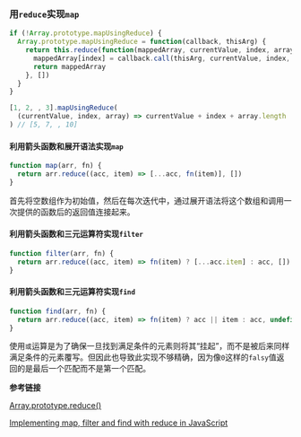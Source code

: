 ### 用`reduce`实现`map`

```javascript
if (!Array.prototype.mapUsingReduce) {
  Array.prototype.mapUsingReduce = function(callback, thisArg) {
    return this.reduce(function(mappedArray, currentValue, index, array) {
      mappedArray[index] = callback.call(thisArg, currentValue, index, array)
      return mappedArray
    }, [])
  }
}

[1, 2, , 3].mapUsingReduce(
  (currentValue, index, array) => currentValue + index + array.length
) // [5, 7, , 10]
```

#### 利用箭头函数和展开语法实现`map`
```javascript
function map(arr, fn) {
  return arr.reduce((acc, item) => [...acc, fn(item)], [])
}
```
首先将空数组作为初始值，然后在每次迭代中，通过展开语法将这个数组和调用一次提供的函数后的返回值连接起来。

#### 利用箭头函数和三元运算符实现`filter`
```javascript
function filter(arr, fn) {
  return arr.reduce((acc, item) => fn(item) ? [...acc.item] : acc, [])
}
```

#### 利用箭头函数和三元运算符实现`find`
```javascript
function find(arr, fn) {
  return arr.reduce((acc, item) => fn(item) ? acc || item : acc, undefined)
}
```
使用`或`运算是为了确保一旦找到满足条件的元素则将其“挂起”，而不是被后来同样满足条件的元素覆写。但因此也导致此实现不够精确，因为像`0`这样的`falsy`值返回的是最后一个匹配而不是第一个匹配。

**参考链接**

[Array.prototype.reduce()](https://developer.mozilla.org/zh-CN/docs/Web/JavaScript/Reference/Global_Objects/Array/Reduce)

[Implementing map, filter and find with reduce in JavaScript](https://maurobringolf.ch/2017/06/implementing-map-filter-and-find-with-reduce-in-javascript/)
